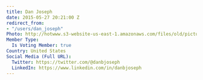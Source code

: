 ```yaml
---
title: Dan Joseph
date: 2015-05-27 20:21:00 Z
redirect_from:
- "/users/dan_joseph"
Photo: http://hotwww.s3-website-us-east-1.amazonaws.com/files/old/pictures/picture-284-1432759370.jpg
Member Type:
  Is Voting Member: true
Country: United States
Social Media (Full URL):
  Twitter: https://twitter.com/@danbjoseph
  LinkedIn: https://www.linkedin.com/in/danbjoseph
---
```


